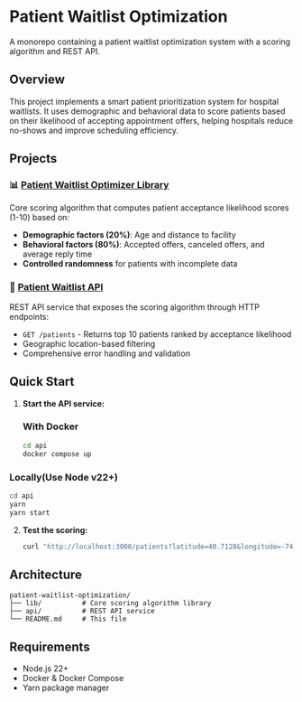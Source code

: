 # Patient Waitlist Optimization

A monorepo containing a patient waitlist optimization system with a scoring algorithm and REST API.

## Overview

This project implements a smart patient prioritization system for hospital waitlists. It uses demographic and behavioral data to score patients based on their likelihood of accepting appointment offers, helping hospitals reduce no-shows and improve scheduling efficiency.

## Projects

### 📊 [Patient Waitlist Optimizer Library](./lib/README.md)
Core scoring algorithm that computes patient acceptance likelihood scores (1-10) based on:
- **Demographic factors (20%)**: Age and distance to facility
- **Behavioral factors (80%)**: Accepted offers, canceled offers, and average reply time
- **Controlled randomness** for patients with incomplete data

### 🚀 [Patient Waitlist API](./api/README.md)
REST API service that exposes the scoring algorithm through HTTP endpoints:
- `GET /patients` - Returns top 10 patients ranked by acceptance likelihood
- Geographic location-based filtering
- Comprehensive error handling and validation

## Quick Start

1. **Start the API service:**

   ### With Docker
   ```bash
   cd api
   docker compose up
   ```

  ### Locally(Use Node v22+)
  ```bash
  cd api
  yarn
  yarn start
  ```

2. **Test the scoring:**
   ```bash
   curl "http://localhost:3000/patients?latitude=40.7128&longitude=-74.0060"
   ```

## Architecture

```
patient-waitlist-optimization/
├── lib/          # Core scoring algorithm library
├── api/          # REST API service
└── README.md     # This file
```

## Requirements

- Node.js 22+
- Docker & Docker Compose
- Yarn package manager
